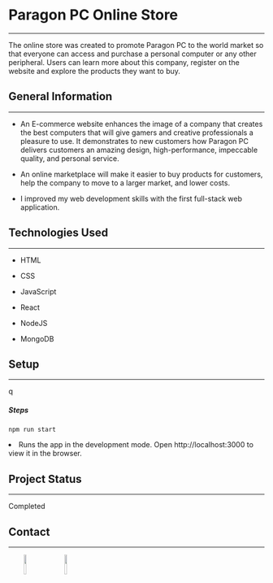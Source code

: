 <h1>Paragon PC Online Store</h1>
<hr><p>The online store was created to promote Paragon PC to the world market so that everyone can access and purchase a personal computer or any other peripheral. Users can learn more about this company, register on the website and explore the products they want to buy.</p><h2>General Information</h2>
<hr><ul>
<li>An E-commerce website enhances the image of a company that creates the best computers that will give gamers and creative professionals a pleasure to use. It demonstrates to new customers how Paragon PC delivers customers an amazing design, high-performance, impeccable quality, and personal service.</li>
</ul><ul>
<li>An online marketplace will make it easier to buy products for customers, help the company to move to a larger market, and lower costs.</li>
</ul><ul>
<li>I improved my web development skills with the first full-stack web application.</li>
</ul><h2>Technologies Used</h2>
<hr><ul>
<li>HTML</li>
</ul><ul>
<li>CSS</li>
</ul><ul>
<li>JavaScript</li>
</ul><ul>
<li>React</li>
</ul><ul>
<li>NodeJS</li>
</ul><ul>
<li>MongoDB</li>
</ul><h2>Setup</h2>
<hr><p>q</p><h5>Steps</h5><ul>
</ul><ul>
</ul><p><code>npm run start</code></p>
<li>Runs the app in the development mode. Open http://localhost:3000 to view it in the browser.</li>
<h2>Project Status</h2>
<hr><p>Completed</p><h2>Contact</h2>
<hr><p><span style="margin-right: 30px;"></span><a href="https://www.linkedin.com/feed/"><img target="_blank" src="https://cdn.jsdelivr.net/gh/devicons/devicon/icons/linkedin/linkedin-original.svg" style="width: 10%;"></a><span style="margin-right: 30px;"></span><a href="https://github.com/IvanZelenkov"><img target="_blank" src="https://cdn.jsdelivr.net/gh/devicons/devicon/icons/github/github-original.svg" style="width: 10%;"></a></p>
